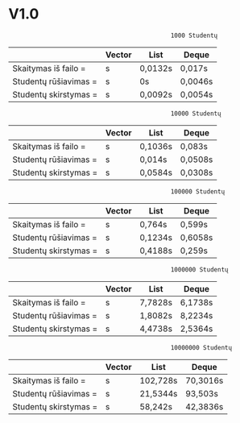 # V1.0

                                                 1000 Studentų

|              | Vector                        | List                          | Deque                         |
|--------------|-------------------------------|-------------------------------|-------------------------------|
| Skaitymas iš failo =  | s                    | 0,0132s                       | 0,017s                        |
| Studentų rūšiavimas = | s                    | 0s                            | 0,0046s                       |
| Studentų skirstymas = | s                    | 0,0092s                       | 0,0054s                       |

                                                 10000 Studentų

|              | Vector                        | List                          | Deque                         |
|--------------|-------------------------------|-------------------------------|-------------------------------|
| Skaitymas iš failo =  | s                    | 0,1036s                       | 0,083s                        |
| Studentų rūšiavimas = | s                    | 0,014s                        | 0,0508s                       |
| Studentų skirstymas = | s                    | 0,0584s                       | 0,0308s                       |

                                                 100000 Studentų

|              | Vector                        | List                          | Deque                         |
|--------------|-------------------------------|-------------------------------|-------------------------------|
| Skaitymas iš failo =  | s                    | 0,764s                        | 0,599s                        |
| Studentų rūšiavimas = | s                    | 0,1234s                       | 0,6058s                       |
| Studentų skirstymas = | s                    | 0,4188s                       | 0,259s                        |

                                                 1000000 Studentų

|              | Vector                        | List                          | Deque                         |
|--------------|-------------------------------|-------------------------------|-------------------------------|
| Skaitymas iš failo =  | s                    | 7,7828s                       | 6,1738s                       |
| Studentų rūšiavimas = | s                    | 1,8082s                       | 8,2234s                       |
| Studentų skirstymas = | s                    | 4,4738s                       | 2,5364s                       |

                                                 10000000 Studentų

|              | Vector                        | List                          | Deque                         |
|--------------|-------------------------------|-------------------------------|-------------------------------|
| Skaitymas iš failo =  | s                    | 102,728s                      | 70,3016s                      |
| Studentų rūšiavimas = | s                    | 21,5344s                      | 93,503s                       |
| Studentų skirstymas = | s                    | 58,242s                       | 42,3836s                      |
